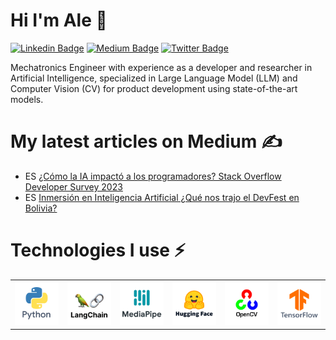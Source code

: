# Hi I'm Ale 👋

[![Linkedin Badge](https://img.shields.io/badge/-LinkedIn-blue?style=flat&logo=Linkedin&logoColor=white&link=https://www.linkedin.com/in/alejandronunezarroyo/)](https://www.linkedin.com/in/alejandronunezarroyo/)
[![Medium Badge](https://img.shields.io/badge/-Medium-000000?style=flat&labelColor=000000&logo=Medium&link=https://medium.com/@AleNunezArroyo)](https://medium.com/@AleNunezArroyo)
[![Twitter Badge](https://img.shields.io/badge/-Twitter-1ca0f1?style=flat&labelColor=1ca0f1&logo=twitter&logoColor=white&link=https://twitter.com/alenunezarroyo)](https://twitter.com/alenunezarroyo)

Mechatronics Engineer with experience as a developer and researcher in Artificial Intelligence, specialized in Large Language Model (LLM) and Computer Vision (CV) for product development using state-of-the-art models.

# My latest articles on Medium ✍

* ES [¿Cómo la IA impactó a los programadores? Stack Overflow Developer Survey 2023](https://medium.com/@AleNunezArroyo/c%C3%B3mo-la-ia-impact%C3%B3-a-los-programadores-stack-overflow-developer-survey-2023-0d495c2cc41c)
* ES [Inmersión en Inteligencia Artificial ¿Qué nos trajo el DevFest en Bolivia?](https://medium.com/@AleNunezArroyo/inmersi%C3%B3n-en-inteligencia-artificial-qu%C3%A9-nos-trajo-el-devfest-en-bolivia-b83dff93dfb6)

# Technologies I use ⚡

<div align="center">
    <table align="center">
        <tr>
            <td align="center">
                <img src="./assets/icons/Python.png" width="70px"/>
                <br /> 
            </td>
            <td align="center">
                <img src="./assets/icons/LangChain.png" width="70px"/>
                <br /> 
            </td>
            <td align="center">
                <img src="./assets/icons/MediaPipe.png" width="70px"/>
                <br /> 
            </td>
            <td align="center">
                <img src="./assets/icons/HuggingFace.png" width="70px"/>
                <br /> 
            </td>
            <td align="center">
                <img src="./assets/icons/OpenCV.png" width="70px"/>
                <br /> 
            </td>
            <td align="center">
                <img src="./assets/icons/TensorFlow.png" width="70px"/>
                <br /> 
            </td>
        </tr>
    </table>
</div>